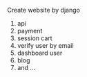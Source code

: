Create website by django

1. api
2. payment
3. session cart
4. verify user by email
5. dashboard user
6. blog
7. and ...
